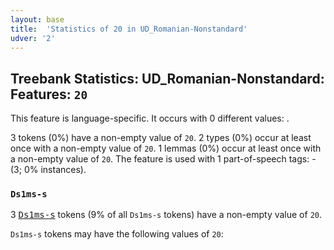 ```yaml
---
layout: base
title:  'Statistics of 20 in UD_Romanian-Nonstandard'
udver: '2'
---
```


## Treebank Statistics: UD_Romanian-Nonstandard: Features: `20`

This feature is language-specific.
It occurs with 0 different values: .

3 tokens (0%) have a non-empty value of `20`.
2 types (0%) occur at least once with a non-empty value of `20`.
1 lemmas (0%) occur at least once with a non-empty value of `20`.
The feature is used with 1 part-of-speech tags: - (3; 0% instances).

### `Ds1ms-s`

3 <tt><a href="ro_nonstandard-pos-Ds1ms-s.html">Ds1ms-s</a></tt> tokens (9% of all `Ds1ms-s` tokens) have a non-empty value of `20`.

`Ds1ms-s` tokens may have the following values of `20`:


